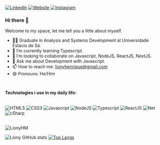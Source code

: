 [![Linkedln](https://img.shields.io/badge/LinkedIn-0077B5?style=for-the-badge&logo=linkedin&logoColor=white)](https://www.linkedin.com/in/liony-machado-a047721ab/)
[![Website](https://img.shields.io/badge/website-000000?style=for-the-badge&logo=About.me&logoColor=white)](https://lionydeveloper.netlify.app/)
[![Instagram](https://img.shields.io/badge/Instagram-E4405F?style=for-the-badge&logo=instagram&logoColor=white)](https://www.instagram.com/lionyhenrique/)


### Hi there 👋
Welcome to my space, let me tell you a little about myself.

- 👨‍🎓 Graduate in Analysis and Systems Development at Universidade Estacio de Sá.
- 🌱 I’m currently learning Typescript.
- 👯 I’m looking to collaborate on Javascript, NodeJS, ReactJS, NextJS.
- 💬 Ask me about Development with Javascript.
- 📫 How to reach me: lionyhenrique@gmail.com
- 😄 Pronouns: He/Him
<br/>
<p><strong>Technologies i use in my daily life:</strong></p>

<div style="display: inline_block"><br />
    <img align="center" alt="HTML5" src="https://img.shields.io/badge/HTML5-E34F26?style=for-the-badge&logo=html5&logoColor=white" />
    <img align="center" alt="CSS3" src="https://img.shields.io/badge/CSS3-1572B6?style=for-the-badge&logo=css3&logoColor=white" />
    <img align="center" alt="Javascript" src="https://img.shields.io/badge/JavaScript-F7DF1E?style=for-the-badge&logo=javascript&logoColor=black" />
    <img align="center" alt="NodeJS" src="https://img.shields.io/badge/Node.js-43853D?style=for-the-badge&logo=node.js&logoColor=white" />
    <img align="center" alt="Typescript" src="https://img.shields.io/badge/TypeScript-007ACC?style=for-the-badge&logo=typescript&logoColor=white" />
    <img align="center" alt="ReactJS" src="https://img.shields.io/badge/React-20232A?style=for-the-badge&logo=react&logoColor=61DAFB" />
    <img align="center" alt="Net" src="https://img.shields.io/badge/.NET-5C2D91?style=for-the-badge&logo=.net&logoColor=white" />
    <img align="center" alt="cSharp" src="https://img.shields.io/badge/C%23-239120?style=for-the-badge&logo=c-sharp&logoColor=white" />
</div>
<br />

![LionyHM](https://komarev.com/ghpvc/?username=LionyHM)

![Liony GitHub stats](https://github-readme-stats.vercel.app/api?username=LionyHM&show_icons=true&theme=dracula)
[![Top Langs](https://github-readme-stats.vercel.app/api/top-langs/?username=anuraghazra&layout=compact)](https://github.com/anuraghazra/github-readme-stats)
